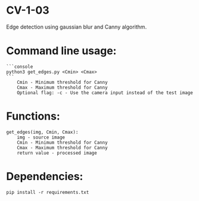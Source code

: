 # CV-1-03
Edge detection using gaussian blur and Canny algorithm.

# Command line usage: 
    ```console
    python3 get_edges.py <Cmin> <Cmax>
    ```
        Cmin - Minimum threshold for Canny
        Cmax - Maximum threshold for Canny
        Optional flag: -c - Use the camera input instead of the test image

# Functions:
    get_edges(img, Cmin, Cmax):
        img - source image
        Cmin - Minimum threshold for Canny
        Cmax - Maximum threshold for Canny
        return value - processed image

# Dependencies: 
    pip install -r requirements.txt
